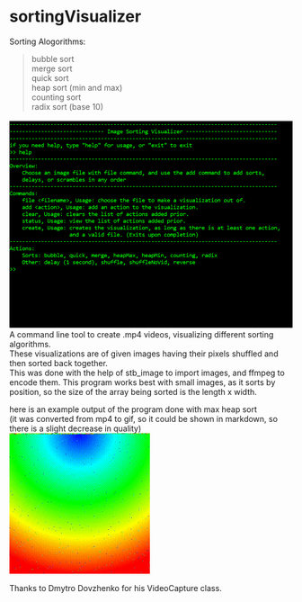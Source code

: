 # sortingVisualizer

Sorting Alogorithms:
>bubble sort  
>merge sort  
>quick sort  
>heap sort (min and max)  
>counting sort  
>radix sort (base 10)  
  
![example picture](md_assets/example.png)
A command line tool to create .mp4 videos, visualizing different sorting algorithms.  
These visualizations are of given images having their pixels shuffled and then sorted back together.  
This was done with the help of stb_image to import images, and ffmpeg to encode them.
This program works best with small images, as it sorts by position, so the size of the array being sorted is the length x width.   

here is an example output of the program done with max heap sort  
(it was converted from mp4 to gif, so it could be shown in markdown, so there is a slight decrease in quality)  
![example output](md_assets/example_output.gif)  


Thanks to Dmytro Dovzhenko for his VideoCapture class.
